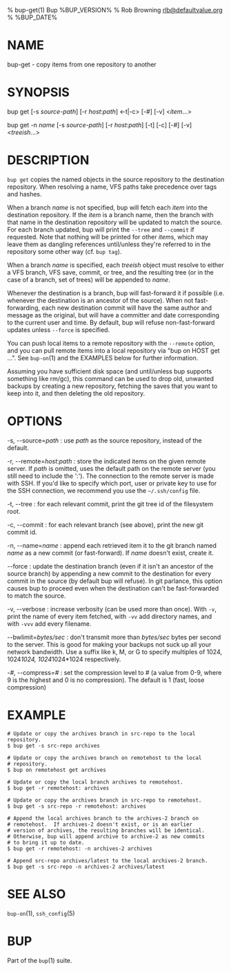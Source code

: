 % bup-get(1) Bup %BUP_VERSION%
% Rob Browning <rlb@defaultvalue.org>
% %BUP_DATE%

# NAME

bup-get - copy items from one repository to another

# SYNOPSIS

bup get [-s *source-path*] [-r *host*:*path*] \<-t|-c\> [-#] [-v] \<*item*...\>

bup get -n *name* [-s *source-path*] [-r *host*:*path*] [-t] [-c] [-#] [-v]
\<*treeish*...\>

# DESCRIPTION

`bup get` copies the named objects in the source repository to the
destination repository.  When resolving a name, VFS paths take
precedence over tags and hashes.

When a branch *name* is not specified, bup will fetch each *item* into
the destination repository.  If the *item* is a branch name, then the
branch with that name in the destination repository will be updated to
match the source.  For each branch updated, bup will print the
`--tree` and `--commit` if requested.  Note that nothing will be
printed for other *item*s, which may leave them as dangling references
until/unless they're referred to in the repository some other way
(cf. `bup tag`).

When a branch *name* is specified, each *treeish* object must resolve
to either a VFS branch, VFS save, commit, or tree, and the resulting
tree (or in the case of a branch, set of trees) will be appended to
*name*.

Whenever the destination is a branch, bup will fast-forward it if
possible (i.e. whenever the destination is an ancestor of the source).
When not fast-forwarding, each new destination commit will have the
same author and message as the original, but will have a committer and
date corresponding to the current user and time.  By default, bup will
refuse non-fast-forward updates unless `--force` is specified.

You can push local items to a remote repository with the `--remote`
option, and you can pull remote items into a local repository via "bup
on HOST get ...".  See `bup-on`(1) and the EXAMPLES below for further
information.

Assuming you have sufficient disk space (and until/unless bup supports
something like rm/gc), this command can be used to drop old, unwanted
backups by creating a new repository, fetching the saves that you want
to keep into it, and then deleting the old repository.

# OPTIONS

-s, \--source=*path*
:   use *path* as the source repository, instead of the default.

-r, \--remote=*host*:*path*
:   store the indicated items on the given remote server.  If *path*
    is omitted, uses the default path on the remote server (you still
    need to include the ':').  The connection to the remote server is
    made with SSH.  If you'd like to specify which port, user or
    private key to use for the SSH connection, we recommend you use
    the `~/.ssh/config` file.

-t, \--tree
:   for each relevant commit, print the git tree id of the filesystem
    root.
    
-c, \--commit
:   for each relevant branch (see above), print the new git commit id.

-n, \--name=*name*
:   append each retrieved item it to the git branch named *name* as a
    new commit (or fast-forward).  If *name* doesn't exist, create it.

\--force
:   update the destination branch (even if it isn't an ancestor of the
    source branch) by appending a new commit to the destination for
    every commit in the source (by default bup will refuse).  In git
    parlance, this option causes bup to proceed even when the
    destination can't be fast-forwarded to match the source.

-v, \--verbose
:   increase verbosity (can be used more than once).  With
    `-v`, print the name of every item fetched, with `-vv` add
    directory names, and with `-vvv` add every filename.

\--bwlimit=*bytes/sec*
:   don't transmit more than *bytes/sec* bytes per second
    to the server.  This is good for making your backups
    not suck up all your network bandwidth.  Use a suffix
    like k, M, or G to specify multiples of 1024,
    1024*1024, 1024*1024*1024 respectively.
    
-*#*, \--compress=*#*
:   set the compression level to # (a value from 0-9, where
    9 is the highest and 0 is no compression).  The default
    is 1 (fast, loose compression)

# EXAMPLE

    # Update or copy the archives branch in src-repo to the local repository.
    $ bup get -s src-repo archives

    # Update or copy the archives branch on remotehost to the local
    # repository.
    $ bup on remotehost get archives

    # Update or copy the local branch archives to remotehost.
    $ bup get -r remotehost: archives

    # Update or copy the archives branch in src-repo to remotehost.
    $ bup get -s src-repo -r remotehost: archives

    # Append the local archives branch to the archives-2 branch on
    # remotehost.  If archives-2 doesn't exist, or is an earlier
    # version of archives, the resulting branches will be identical.
    # Otherwise, bup will append archive to archive-2 as new commits
    # to bring it up to date.
    $ bup get -r remotehost: -n archives-2 archives

    # Append src-repo archives/latest to the local archives-2 branch.
    $ bup get -s src-repo -n archives-2 archives/latest

# SEE ALSO

`bup-on`(1), `ssh_config`(5)

# BUP

Part of the `bup`(1) suite.
